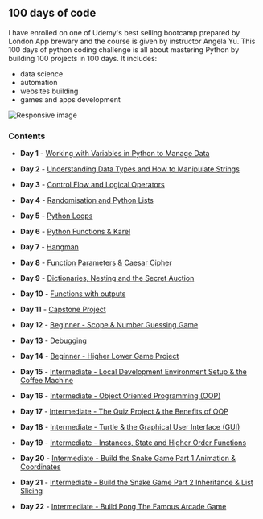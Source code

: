 ## 100 days of code 

I have enrolled on one of Udemy's best selling bootcamp prepared by London App brewary and the course is given by  instructor Angela Yu. This 100 days of python coding challenge is all about mastering Python by building 100 projects in 100 days. It includes: 
* data science 
* automation
* websites building
* games and apps development

<img src="https://blog.hyperiondev.com/wp-content/uploads/2018/11/Blog-100DaysOfCode.jpg" class="img-responsive" alt="Responsive image" width=auto height=auto>

### Contents
- <b>Day 1</b> - [Working with Variables in Python to Manage Data](https://github.com/yaredow/100_days_of_python_coding/tree/master/Day%201)

- <b>Day 2</b> - [Understanding Data Types and How to Manipulate Strings](https://github.com/yaredow/100_days_of_python_coding/tree/master/Day%202)

- <b>Day 3</b> - [Control Flow and Logical Operators](https://github.com/yaredow/100_days_of_python_coding/tree/master/Day%203)

- <b>Day 4</b> - [Randomisation and Python Lists](https://github.com/yaredow/100_days_of_python_coding/tree/master/Day%204)

- <b>Day 5</b> - [Python Loops](https://github.com/yaredow/100_days_of_python_coding/tree/master/Day%205)

- <b>Day 6</b> - [Python Functions & Karel](https://github.com/yaredow/100_days_of_python_coding/tree/master/Day%206)

- <b>Day 7</b> - [Hangman](https://github.com/yaredow/100_days_of_python_coding/tree/master/Day%207)

- <b>Day 8</b> - [Function Parameters & Caesar Cipher](https://github.com/yaredow/100_days_of_python_coding/tree/master/Day%208)

- <b>Day 9</b> - [Dictionaries, Nesting and the Secret Auction](https://github.com/yaredow/100_days_of_python_coding/tree/master/Day%209)
- <b>Day 10</b> - [Functions with outputs](https://github.com/yaredow/100_days_of_python_coding/tree/master/Day%2010)
- <b>Day 11</b> - [Capstone Project](https://github.com/yaredow/100_days_of_python_coding/tree/master/Day%2011)
- <b>Day 12</b> - [Beginner - Scope & Number Guessing Game](https://github.com/yaredow/100_days_of_python_coding/tree/master/Day%2012)
- <b>Day 13</b> - [Debugging](https://github.com/yaredow/100_days_of_python_coding/tree/master/Day%2013)
- <b>Day 14</b> - [Beginner - Higher Lower Game Project](https://github.com/yaredow/100_days_of_python_coding/tree/master/Day%2014)
- <b>Day 15</b> - [Intermediate - Local Development Environment Setup & the Coffee Machine](https://github.com/yaredow/100_days_of_python_coding/tree/master/Day%2015)
- <b>Day 16</b> - [Intermediate - Object Oriented Programming (OOP)](https://github.com/yaredow/100_days_of_python_coding/tree/master/Day%2016)
- <b>Day 17</b> - [Intermediate - The Quiz Project & the Benefits of OOP](https://github.com/yaredow/100_days_of_python_coding/tree/master/Day%2017)
- <b>Day 18</b> - [Intermediate - Turtle & the Graphical User Interface (GUI)](https://github.com/yaredow/100_days_of_python_coding/tree/master/Day%2018)
- <b>Day 19</b> - [Intermediate - Instances, State and Higher Order Functions](https://github.com/yaredow/100_days_of_python_coding/tree/master/Day%2019)
- <b>Day 20</b> - [Intermediate - Build the Snake Game Part 1 Animation & Coordinates](https://github.com/yaredow/100_days_of_python_coding/tree/master/Day%2020)
- <b>Day 21</b> - [Intermediate - Build the Snake Game Part 2 Inheritance & List Slicing](https://github.com/yaredow/100_days_of_python_coding/tree/master/Day%2021)
- <b>Day 22</b> - [Intermediate - Build Pong The Famous Arcade Game](https://github.com/yaredow/100_days_of_python_coding/tree/master/Day%2022)